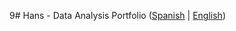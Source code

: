 9# Hans - Data Analysis Portfolio 
([Spanish](https://github.com/HansAllTech/Hans_Data_Analysis_Portfolio/blob/main/Proyectos.md#tabla-de-contenido-es--en) | [English](https://github.com/HansAllTech/Hans_Data_Analysis_Portfolio/blob/main/Projects.md#table-of-content-es--en))     
                                      
                                                                                                                                                                      
                                               
                                                            
                               
                    
                       
      
    
         
     
   
 
 
 
